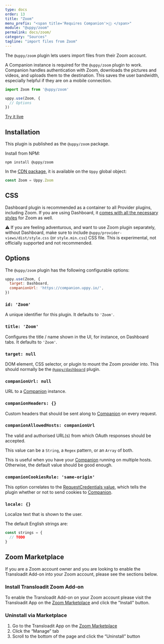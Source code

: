 ```yaml
---
type: docs
order: 13
title: "Zoom"
menu_prefix: "<span title='Requires Companion'>ⓒ </span>"
module: "@uppy/zoom"
permalink: docs/zoom/
category: "Sources"
tagline: "import files from Zoom"
---
```


The `@uppy/zoom` plugin lets users import files from their Zoom account.

A Companion instance is required for the `@uppy/zoom` plugin to work. Companion handles authentication with Zoom, downloads the pictures and videos, and uploads them to the destination. This saves the user bandwidth, especially helpful if they are on a mobile connection.

```js
import Zoom from '@uppy/zoom'

uppy.use(Zoom, {
  // Options
})
```

<a class="TryButton" href="/examples/dashboard/">Try it live</a>

## Installation

This plugin is published as the `@uppy/zoom` package.

Install from NPM:

```shell
npm install @uppy/zoom
```

In the [CDN package](/docs/#With-a-script-tag), it is available on the `Uppy` global object:

```js
const Zoom = Uppy.Zoom
```

## CSS

Dashboard plugin is recommended as a container to all Provider plugins, including Zoom. If you are using Dashboard, it [comes with all the necessary styles](/docs/dashboard/#CSS) for Zoom as well.

⚠️ If you are feeling adventurous, and want to use Zoom plugin separately, without Dashboard, make sure to include `@uppy/provider-views/dist/style.css` (or `style.min.css`) CSS file. This is experimental, not officially supported and not recommended.

## Options

The `@uppy/zoom` plugin has the following configurable options:

```js
uppy.use(Zoom, {
  target: Dashboard,
  companionUrl: 'https://companion.uppy.io/',
})
```

### `id: 'Zoom'`

A unique identifier for this plugin. It defaults to `'Zoom'`.

### `title: 'Zoom'`

Configures the title / name shown in the UI, for instance, on Dashboard tabs. It defaults to `'Zoom'`.

### `target: null`

DOM element, CSS selector, or plugin to mount the Zoom provider into. This should normally be the [`@uppy/dashboard`](/docs/dashboard) plugin.

### `companionUrl: null`

URL to a [Companion](/docs/companion) instance.

### `companionHeaders: {}`

Custom headers that should be sent along to [Companion](/docs/companion) on every request.

### `companionAllowedHosts: companionUrl`

The valid and authorised URL(s) from which OAuth responses should be accepted.

This value can be a `String`, a `Regex` pattern, or an `Array` of both.

This is useful when you have your [Companion](/docs/companion) running on multiple hosts. Otherwise, the default value should be good enough.

### `companionCookiesRule: 'same-origin'`

This option correlates to the [RequestCredentials value](https://developer.mozilla.org/en-US/docs/Web/API/Request/credentials), which tells the plugin whether or not to send cookies to [Companion](/docs/companion).

### `locale: {}`

Localize text that is shown to the user.

The default English strings are:

```js
const strings = {
  // TODO
}
```

## Zoom Marketplace

If you are a Zoom account owner and you are looking to enable the Transloadit Add-on into your Zoom account, please see the sections below.

### Install Transloadit Zoom Add-on

To enable the Transloadit Add-on on your Zoom account please visit the Transloadit App on the [Zoom Marketplace](https://marketplace.zoom.us/apps/oBMBQjN6SSakyh7OiLZMdA) and click the "Install" button.

### Uninstall via Marketplace

1. Go to the Transloadit App on the [Zoom Marketplace](https://marketplace.zoom.us/apps/oBMBQjN6SSakyh7OiLZMdA)
2. Click the “Manage” tab
3. Scroll to the bottom of the page and click the “Uninstall” button
